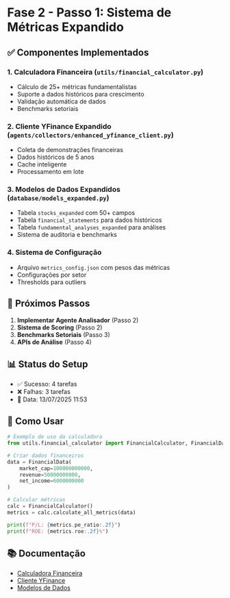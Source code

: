 # Fase 2 - Passo 1: Sistema de Métricas Expandido

## ✅ Componentes Implementados

### 1. Calculadora Financeira (`utils/financial_calculator.py`)
- Cálculo de 25+ métricas fundamentalistas
- Suporte a dados históricos para crescimento
- Validação automática de dados
- Benchmarks setoriais

### 2. Cliente YFinance Expandido (`agents/collectors/enhanced_yfinance_client.py`)
- Coleta de demonstrações financeiras
- Dados históricos de 5 anos
- Cache inteligente
- Processamento em lote

### 3. Modelos de Dados Expandidos (`database/models_expanded.py`)
- Tabela `stocks_expanded` com 50+ campos
- Tabela `financial_statements` para dados históricos
- Tabela `fundamental_analyses_expanded` para análises
- Sistema de auditoria e benchmarks

### 4. Sistema de Configuração
- Arquivo `metrics_config.json` com pesos das métricas
- Configurações por setor
- Thresholds para outliers

## 🚀 Próximos Passos

1. **Implementar Agente Analisador** (Passo 2)
2. **Sistema de Scoring** (Passo 2) 
3. **Benchmarks Setoriais** (Passo 3)
4. **APIs de Análise** (Passo 4)

## 📊 Status do Setup

- ✅ Sucesso: 4 tarefas
- ❌ Falhas: 3 tarefas
- 📅 Data: 13/07/2025 11:53

## 🔧 Como Usar

```python
# Exemplo de uso da calculadora
from utils.financial_calculator import FinancialCalculator, FinancialData

# Criar dados financeiros
data = FinancialData(
    market_cap=100000000000,
    revenue=50000000000,
    net_income=6000000000
)

# Calcular métricas
calc = FinancialCalculator()
metrics = calc.calculate_all_metrics(data)

print(f"P/L: {metrics.pe_ratio:.2f}")
print(f"ROE: {metrics.roe:.2f}%")
```

## 📚 Documentação

- [Calculadora Financeira](docs/phase2/financial_calculator.md)
- [Cliente YFinance](docs/phase2/yfinance_client.md) 
- [Modelos de Dados](docs/phase2/data_models.md)
